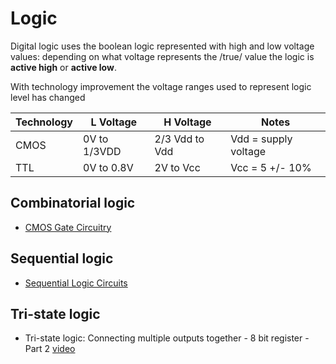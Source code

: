 # Logic

Digital logic uses the boolean logic represented with high and low voltage values:
depending on what voltage represents the /true/ value the logic is **active high** or **active low**.

With technology improvement the voltage ranges used to represent logic level has changed

| Technology | L Voltage | H Voltage |Notes |
|------------|-----------|-----------|------|
|CMOS        |0V to 1/3VDD|2/3 Vdd to Vdd|Vdd = supply voltage |
|TTL |0V to 0.8V | 2V to Vcc | Vcc = 5 +/- 10% |

## Combinatorial logic

 - [CMOS Gate Circuitry](http://www.allaboutcircuits.com/textbook/digital/chpt-3/cmos-gate-circuitry/)

## Sequential logic

 - [Sequential Logic Circuits](http://www.electronics-tutorials.ws/sequential/seq_1.html)

## Tri-state logic

 - Tri-state logic: Connecting multiple outputs together - 8 bit register - Part 2 [video](https://youtu.be/faAjse109Q8)
